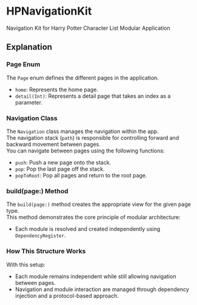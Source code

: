 # HPNavigationKit
Navigation Kit for Harry Potter Character List Modular Application

## Explanation

### Page Enum
The `Page` enum defines the different pages in the application.  
- `home`: Represents the home page.  
- `detail(Int)`: Represents a detail page that takes an index as a parameter.

### Navigation Class
The `Navigation` class manages the navigation within the app.  
The navigation stack (`path`) is responsible for controlling forward and backward movement between pages.  
You can navigate between pages using the following functions:
- `push`: Push a new page onto the stack.
- `pop`: Pop the last page off the stack.
- `popToRoot`: Pop all pages and return to the root page.

### build(page:) Method
The `build(page:)` method creates the appropriate view for the given page type.  
This method demonstrates the core principle of modular architecture:
- Each module is resolved and created independently using `DependencyRegister`.

### How This Structure Works
With this setup:
- Each module remains independent while still allowing navigation between pages.
- Navigation and module interaction are managed through dependency injection and a protocol-based approach.
